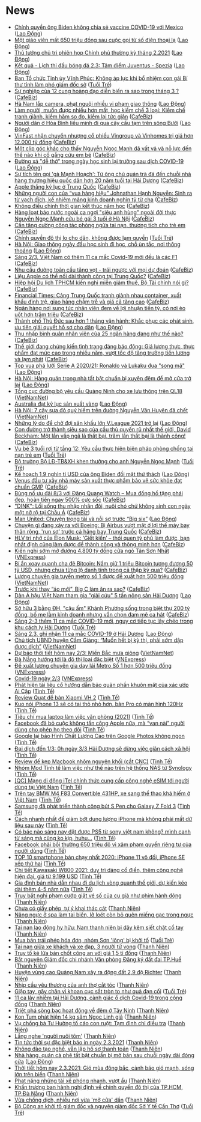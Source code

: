 # News

- [Chính quyền ông Biden không chia sẻ vaccine COVID-19 với Mexico](https://laodong.vn/the-gioi/chinh-quyen-ong-biden-khong-chia-se-vaccine-covid-19-voi-mexico-884848.ldo) ([Lao Động](https://laodong.vn))
- [Một giáo viên mất 650 triệu đồng sau cuộc gọi từ số điện thoại lạ](https://laodong.vn/phap-luat/mot-giao-vien-mat-650-trieu-dong-sau-cuoc-goi-tu-so-dien-thoai-la-884811.ldo) ([Lao Động](https://laodong.vn))
- [Thủ tướng chủ trì phiên họp Chính phủ thường kỳ tháng 2.2021](https://laodong.vn/thoi-su/thu-tuong-chu-tri-phien-hop-chinh-phu-thuong-ky-thang-22021-884845.ldo) ([Lao Động](https://laodong.vn))
- [Kết quả - Lịch thi đấu bóng đá 2.3: Tâm điểm Juventus - Spezia](https://laodong.vn/lich-thi-dau/ket-qua-lich-thi-dau-bong-da-23-tam-diem-juventus-spezia-884853.ldo) ([Lao Động](https://laodong.vn))
- [Ban Tổ chức Tỉnh ủy Vĩnh Phúc: Không áp lực khi bổ nhiệm con gái Bí thư tỉnh làm phó giám đốc sở](https://tuoitre.vn/ban-to-chuc-tinh-uy-vinh-phuc-khong-ap-luc-khi-bo-nhiem-con-gai-bi-thu-tinh-lam-pho-giam-doc-so-20210302085750903.htm) ([Tuổi Trẻ](https://tuoitre.vn))
- [Sự nghiệp của 12 cung hoàng đạo diễn biến ra sao trong tháng 3 ?](https://cafebiz.vn/su-nghiep-cua-12-cung-hoang-dao-dien-bien-ra-sao-trong-thang-3--20210302091730753.chn) ([CafeBiz](https://cafebiz.vn))
- [Hà Nam lắp camera, phạt nguội nhiều vi phạm giao thông](https://laodong.vn/phap-luat/ha-nam-lap-camera-phat-nguoi-nhieu-vi-pham-giao-thong-884803.ldo) ([Lao Động](https://laodong.vn))
- [Làm người, muốn được nhiều hơn mất, học kiềm chế 3 loại: Kiềm chế tranh giành, kiềm hãm so đo, kiềm lại tức giận](https://cafebiz.vn/lam-nguoi-muon-duoc-nhieu-hon-mat-hoc-kiem-che-3-loai-kiem-che-tranh-gianh-kiem-ham-so-do-kiem-lai-tuc-gian-20210301104636759.chn) ([CafeBiz](https://cafebiz.vn))
- [Người dân ở Hòa Bình liều mình đi qua cây cầu tạm trên sông Bưởi](https://laodong.vn/photo/nguoi-dan-o-hoa-binh-lieu-minh-di-qua-cay-cau-tam-tren-song-buoi-884655.ldo) ([Lao Động](https://laodong.vn))
- [VinFast nhận chuyển nhượng cổ phiếu Vingroup và Vinhomes trị giá hơn 12.000 tỷ đồng](https://cafebiz.vn/vinfast-nhan-chuyen-nhuong-co-phieu-vingroup-va-vinhomes-tri-gia-hon-12000-ty-dong-20210302090021452.chn) ([CafeBiz](https://cafebiz.vn))
- [Một clip góc khác cho thấy Nguyễn Ngọc Mạnh đã vất vả và nỗ lực đến thế nào khi cố gắng cứu em bé](https://cafebiz.vn/mot-clip-goc-khac-cho-thay-nguyen-ngoc-manh-da-vat-va-va-no-luc-den-the-nao-khi-co-gang-cuu-em-be-20210302085851302.chn) ([CafeBiz](https://cafebiz.vn))
- [Đường xá &quot;dễ thở&quot; trong ngày học sinh lại trường sau dịch COVID-19](https://laodong.vn/photo/duong-xa-de-tho-trong-ngay-hoc-sinh-lai-truong-sau-dich-covid-19-884841.ldo) ([Lao Động](https://laodong.vn))
- [Sự tích tên gọi 'gà Mạnh Hoạch': Từ ông chủ quán trà đá đến chuỗi nhà hàng thương hiệu quốc dân hơn 20 năm tuổi tại Hải Dương](https://cafebiz.vn/su-tich-ten-goi-ga-manh-hoach-tu-ong-chu-quan-tra-da-den-chuoi-nha-hang-thuong-hieu-quoc-dan-hon-20-nam-tuoi-tai-hai-duong-2021030116363225.chn) ([CafeBiz](https://cafebiz.vn))
- [Apple thắng kỷ lục ở Trung Quốc](https://cafebiz.vn/apple-thang-ky-luc-o-trung-quoc-20210302085157537.chn) ([CafeBiz](https://cafebiz.vn))
- [Những người con của “vua hàng hiệu” Johnathan Hạnh Nguyễn: Sinh ra từ vạch đích, kế nhiệm mảng kinh doanh nghìn tỷ từ cha](https://cafebiz.vn/nhung-nguoi-con-cua-vua-hang-hieu-johnathan-hanh-nguyen-sinh-ra-tu-vach-dich-ke-nhiem-mang-kinh-doanh-nghin-ty-tu-cha-20210226164739868.chn) ([CafeBiz](https://cafebiz.vn))
- [Không điều chỉnh thời gian kết thúc năm học](https://cafebiz.vn/khong-dieu-chinh-thoi-gian-ket-thuc-nam-hoc-20210302085454872.chn) ([CafeBiz](https://cafebiz.vn))
- [Hàng loạt báo nước ngoài ca ngợi "siêu anh hùng" ngoài đời thực Nguyễn Ngọc Mạnh cứu bé gái 3 tuổi ở Hà Nội](https://cafebiz.vn/hang-loat-bao-nuoc-ngoai-ca-ngoi-sieu-anh-hung-ngoai-doi-thuc-nguyen-ngoc-manh-cuu-be-gai-3-tuoi-o-ha-noi-20210302085409814.chn) ([CafeBiz](https://cafebiz.vn))
- [Cần tăng cường công tác phòng ngừa tai nạn, thương tích cho trẻ em](https://cafebiz.vn/can-tang-cuong-cong-tac-phong-ngua-tai-nan-thuong-tich-cho-tre-em-20210302085129027.chn) ([CafeBiz](https://cafebiz.vn))
- [Chính quyền đô thị lo cho dân, không được lạm quyền](https://tuoitre.vn/chinh-quyen-do-thi-lo-cho-dan-khong-duoc-lam-quyen-20210302081258428.htm) ([Tuổi Trẻ](https://tuoitre.vn))
- [Hà Nội: Giao thông ngày đầu học sinh đi học, chỗ ùn tắc, nơi thông thoáng](https://laodong.vn/xa-hoi/ha-noi-giao-thong-ngay-dau-hoc-sinh-di-hoc-cho-un-tac-noi-thong-thoang-884837.ldo) ([Lao Động](https://laodong.vn))
- [Sáng 2/3, Việt Nam có thêm 11 ca mắc Covid-19 mới đều là các F1](https://cafebiz.vn/sang-2-3-viet-nam-co-them-11-ca-mac-covid-19-moi-deu-la-cac-f1-20210302084958351.chn) ([CafeBiz](https://cafebiz.vn))
- [Nhu cầu đường toàn cầu tăng vọt - trái ngược với mọi dự đoán](https://cafebiz.vn/nhu-cau-duong-toan-cau-tang-vot-trai-nguoc-voi-moi-du-doan-20210302084724924.chn) ([CafeBiz](https://cafebiz.vn))
- [Liệu Apple có thể nối dài thành công tại Trung Quốc?](https://cafebiz.vn/lieu-apple-co-the-noi-dai-thanh-cong-tai-trung-quoc-20210302084621009.chn) ([CafeBiz](https://cafebiz.vn))
- [Hiệp hội Du lịch TPHCM kiến nghị miễn giảm thuế, Bộ Tài chính nói gì?](https://cafebiz.vn/hiep-hoi-du-lich-tphcm-kien-nghi-mien-giam-thue-bo-tai-chinh-noi-gi-20210302084608737.chn) ([CafeBiz](https://cafebiz.vn))
- [Financial Times: Cảng Trung Quốc tranh giành nhau container, xuất khẩu đình trệ, giao hàng chậm trễ và giá cả tăng cao](https://cafebiz.vn/financial-times-cang-trung-quoc-tranh-gianh-nhau-container-xuat-khau-dinh-tre-giao-hang-cham-tre-va-gia-ca-tang-cao-2021030208444071.chn) ([CafeBiz](https://cafebiz.vn))
- [Ngân hàng nơi sung túc nhân viên đem về lợi nhuận tiền tỷ, có nơi èo uột hơn trăm triệu](https://cafebiz.vn/ngan-hang-noi-sung-tuc-nhan-vien-dem-ve-loi-nhuan-tien-ty-co-noi-eo-uot-hon-tram-trieu-20210302084436148.chn) ([CafeBiz](https://cafebiz.vn))
- [Thành phố Thủ Đức sau hơn 1 tháng vận hành: Khắc phục các phát sinh, ưu tiên giải quyết hồ sơ cho dân](https://laodong.vn/xa-hoi/thanh-pho-thu-duc-sau-hon-1-thang-van-hanh-khac-phuc-cac-phat-sinh-uu-tien-giai-quyet-ho-so-cho-dan-884726.ldo) ([Lao Động](https://laodong.vn))
- [Thu nhập bình quân nhân viên của 25 ngân hàng đang như thế nào?](https://cafebiz.vn/thu-nhap-binh-quan-nhan-vien-cua-25-ngan-hang-dang-nhu-the-nao-20210302084324764.chn) ([CafeBiz](https://cafebiz.vn))
- [Thế giới đang chứng kiến tình trạng đáng báo động: Giá lương thực, thực phẩm đạt mức cao trong nhiều năm, vượt tốc độ tăng trưởng tiền lương và lạm phát](https://cafebiz.vn/the-gioi-dang-chung-kien-tinh-trang-dang-bao-dong-gia-luong-thuc-thuc-pham-dat-muc-cao-trong-nhieu-nam-vuot-toc-do-tang-truong-tien-luong-va-lam-phat-20210302084323876.chn) ([CafeBiz](https://cafebiz.vn))
- [Top vua phá lưới Serie A 2020/21: Ronaldo và Lukaku đua &quot;song mã&quot;](https://laodong.vn/photo/top-vua-pha-luoi-serie-a-202021-ronaldo-va-lukaku-dua-song-ma-884809.ldo) ([Lao Động](https://laodong.vn))
- [Hà Nội: Hàng quán trong nhà tất bật chuẩn bị xuyên đêm để mở cửa trở lại](https://laodong.vn/video/ha-noi-hang-quan-trong-nha-tat-bat-chuan-bi-xuyen-dem-de-mo-cua-tro-lai-884817.ldo) ([Lao Động](https://laodong.vn))
- [Tổng cục đường bộ yêu cầu Quảng Ninh cho xe lưu thông trên QL18](http://vietnamnet.vn/vn/thoi-su/an-toan-giao-thong/tong-cuc-duong-bo-yeu-cau-quang-ninh-cho-xe-luu-thong-tren-ql18-716454.html) ([VietNamNet](https://vietnamnet.vn))
- [Australia đạt kỷ lục sản xuất vàng](https://laodong.vn/the-gioi/australia-dat-ky-luc-san-xuat-vang-884827.ldo) ([Lao Động](https://laodong.vn))
- [Hà Nội: 7 cây sưa đỏ quý hiếm trên đường Nguyễn Văn Huyên đã chết](http://vietnamnet.vn/vn/thoi-su/ha-noi-7-cay-sua-do-quy-hiem-tren-duong-nguyen-van-huyen-da-chet-716464.html) ([VietNamNet](https://vietnamnet.vn))
- [Những lý do để chờ đợi sân khấu lớn V.League 2021 trở lại](https://laodong.vn/bong-da/nhung-ly-do-de-cho-doi-san-khau-lon-vleague-2021-tro-lai-884618.ldo) ([Lao Động](https://laodong.vn))
- [Con đường trở thành siêu sao của cầu thủ quyến rũ nhất thế giới, David Beckham: Một lần vấp ngã là thất bại, trăm lần thất bại là thành công!](https://cafebiz.vn/con-duong-tro-thanh-sieu-sao-cua-cau-thu-quyen-ru-nhat-the-gioi-david-beckham-mot-lan-vap-nga-la-that-bai-tram-lan-that-bai-la-thanh-cong-2021030117094399.chn) ([CafeBiz](https://cafebiz.vn))
- [Vụ bé 3 tuổi rơi từ tầng 12: Yêu cầu thực hiện biện pháp phòng chống tai nạn trẻ em](https://tuoitre.vn/vu-be-3-tuoi-roi-tu-tang-12-yeu-cau-thuc-hien-bien-phap-phong-chong-tai-nan-tre-em-20210301233336562.htm) ([Tuổi Trẻ](https://tuoitre.vn))
- [Bộ trưởng Bộ LĐ-TB&XH khen thưởng cho anh Nguyễn Ngọc Mạnh](https://tuoitre.vn/bo-truong-bo-ld-tbxh-khen-thuong-cho-anh-nguyen-ngoc-manh-20210302074820216.htm) ([Tuổi Trẻ](https://tuoitre.vn))
- [Kế hoạch 1,9 nghìn tỉ USD của ông Biden đối mặt thử thách](https://laodong.vn/the-gioi/ke-hoach-19-nghin-ti-usd-cua-ong-biden-doi-mat-thu-thach-884824.ldo) ([Lao Động](https://laodong.vn))
- [Venus đầu tư xây nhà máy sản xuất thực phẩm bảo vệ sức khỏe đạt chuẩn GMP](https://cafebiz.vn/venus-dau-tu-xay-nha-may-san-xuat-thuc-pham-bao-ve-suc-khoe-dat-chuan-gmp-20210301180056349.chn) ([CafeBiz](https://cafebiz.vn))
- [Bùng nổ ưu đãi 8/3 với Đăng Quang Watch – Mua đồng hồ tặng phái đẹp, hoàn tiền ngay 500% cực sốc](https://cafebiz.vn/bung-no-uu-dai-8-3-voi-dang-quang-watch-mua-dong-ho-tang-phai-dep-hoan-tien-ngay-500-cuc-soc-20210301163606151.chn) ([CafeBiz](https://cafebiz.vn))
- ["DINK": Lối sống thu nhập nhân đôi, nuôi chó chứ không sinh con ngày một nở rộ tại Châu Á](https://cafebiz.vn/dink-loi-song-thu-nhap-nhan-doi-nuoi-cho-chu-khong-sinh-con-ngay-mot-no-ro-tai-chau-a-20210301154017281.chn) ([CafeBiz](https://cafebiz.vn))
- [Man United: Chuyện trọng tài và nỗi sợ trước “Big six”](https://laodong.vn/the-thao/man-united-chuyen-trong-tai-va-noi-so-truoc-big-six-884758.ldo) ([Lao Động](https://laodong.vn))
- [Chuyện gì đang xảy ra với Boeing: Bị Airbus vượt mặt ở lợi thế máy bay thân rộng, 'run sợ' trước cả hãng bay Trung Quốc](https://cafebiz.vn/chuyen-gi-dang-xay-ra-voi-boeing-bi-airbus-vuot-mat-o-loi-the-may-bay-than-rong-run-so-truoc-ca-hang-bay-trung-quoc-20210301160904278.chn) ([CafeBiz](https://cafebiz.vn))
- [HLV trí nhớ của Elon Musk: ‘Giết kiến’ – thói quen tỷ phú làm được, bạn nhất định cũng làm được để thành công và thông minh hơn](https://cafebiz.vn/hlv-tri-nho-cua-elon-musk-giet-kien-thoi-quen-ty-phu-lam-duoc-ban-nhat-dinh-cung-lam-duoc-de-thanh-cong-va-thong-minh-hon-20210301163308042.chn) ([CafeBiz](https://cafebiz.vn))
- [Kiến nghị sớm mở đường 4.800 tỷ đồng cửa ngõ Tân Sơn Nhất](https://vnexpress.net/kien-nghi-som-mo-duong-4-800-ty-dong-cua-ngo-tan-son-nhat-4242013.html) ([VNExpress](https://vnexpress.net))
- [Bí ẩn xoay quanh cha đẻ Bitcoin: Nắm giữ 1 triệu Bitcoin tương đương 50 tỷ USD, nhưng chưa từng lộ danh tính trong cả thập kỷ qua?](https://cafebiz.vn/bi-an-xoay-quanh-cha-de-bitcoin-nam-giu-1-trieu-bitcoin-tuong-duong-50-ty-usd-nhung-chua-tung-lo-danh-tinh-trong-ca-thap-ky-qua-20210301155845556.chn) ([CafeBiz](https://cafebiz.vn))
- [Lương chuyên gia tuyến metro số 1 được đề xuất hơn 500 triệu đồng](http://vietnamnet.vn/vn/thoi-su/an-toan-giao-thong/luong-chuyen-gia-tuyen-metro-so-1-duoc-de-xuat-hon-500-trieu-dong-716459.html) ([VietNamNet](https://vietnamnet.vn))
- [Trước khi thay “áo mới”, Big C làm ăn ra sao?](https://cafebiz.vn/truoc-khi-thay-ao-moi-big-c-lam-an-ra-sao-20210301164945125.chn) ([CafeBiz](https://cafebiz.vn))
- [Dàn Á hậu Việt Nam tham gia &quot;giải cứu&quot; 5 tấn nông sản Hải Dương](https://laodong.vn/video/dan-a-hau-viet-nam-tham-gia-giai-cuu-5-tan-nong-san-hai-duong-884781.ldo) ([Lao Động](https://laodong.vn))
- [Sở hữu 3 bằng ĐH, "cậu ấm" Khánh Phương sống trong biệt thự 200 tỷ đồng, bố mẹ làm kinh doanh nhưng vẫn chọn đam mê ca hát](https://cafebiz.vn/so-huu-3-bang-dh-cau-am-khanh-phuong-song-trong-biet-thu-200-ty-dong-bo-me-lam-kinh-doanh-nhung-van-chon-dam-me-ca-hat-20210301165420501.chn) ([CafeBiz](https://cafebiz.vn))
- [Sáng 2-3 thêm 11 ca mắc COVID-19 mới, nguy cơ tiếp tục lây chéo trong khu cách ly Hải Dương](https://tuoitre.vn/sang-2-3-them-11-ca-mac-covid-19-moi-nguy-co-tiep-tuc-lay-cheo-trong-khu-cach-ly-hai-duong-20210302061121925.htm) ([Tuổi Trẻ](https://tuoitre.vn))
- [Sáng 2.3, ghi nhận 11 ca mắc COVID-19 ở Hải Dương](https://laodong.vn/y-te/sang-23-ghi-nhan-11-ca-mac-covid-19-o-hai-duong-884708.ldo) ([Lao Động](https://laodong.vn))
- [Chủ tịch UBND huyện Cẩm Giàng: “Muốn hết bị kỳ thị, phải sớm dập được dịch”](http://vietnamnet.vn/vn/thoi-su/media/chu-tich-ubnd-huyen-cam-giang-muon-het-bi-ky-thi-phai-som-dap-duoc-dich-716404.html) ([VietNamNet](https://vietnamnet.vn))
- [Dự báo thời tiết hôm nay 2/3: Miền Bắc mưa giông](http://vietnamnet.vn/vn/thoi-su/du-bao-thoi-tiet-hom-nay-2-3-mien-bac-mua-giong-716431.html) ([VietNamNet](https://vietnamnet.vn))
- [Đà Nẵng hướng tới là đô thị loại đặc biệt](https://vnexpress.net/da-nang-huong-toi-la-do-thi-loai-dac-biet-4242009.html) ([VNExpress](https://vnexpress.net))
- [Đề xuất lương chuyên gia dạy lái Metro Số 1 hơn 500 triệu đồng](https://vnexpress.net/de-xuat-luong-chuyen-gia-day-lai-metro-so-1-hon-500-trieu-dong-4241984.html) ([VNExpress](https://vnexpress.net))
- [Covid-19 ngày 2/3](https://vnexpress.net/covid-19-ngay-2-3-4242020.html) ([VNExpress](https://vnexpress.net))
- [Phát hiện tài liệu cổ hướng dẫn bảo quản phần khuôn mặt của xác ướp Ai Cập](https://tinhte.vn/thread/phat-hien-tai-lieu-co-huong-dan-bao-quan-phan-khuon-mat-cua-xac-uop-ai-cap.3284244/) ([Tinh Tế](https://tinhte.vn))
- [Review Quạt để bàn Xiaomi VH 2](https://tinhte.vn/thread/review-quat-de-ban-xiaomi-vh-2.3285342/) ([Tinh Tế](https://tinhte.vn))
- [Kuo nói iPhone 13 sẽ có tai thỏ nhỏ hơn, bản Pro có màn hình 120Hz](https://tinhte.vn/thread/kuo-noi-iphone-13-se-co-tai-tho-nho-hon-ban-pro-co-man-hinh-120hz.3285790/) ([Tinh Tế](https://tinhte.vn))
- [Tiêu chí mua laptop làm việc văn phòng (2021)](https://tinhte.vn/thread/tieu-chi-mua-laptop-lam-viec-van-phong-2021.3285061/) ([Tinh Tế](https://tinhte.vn))
- [Facebook đã bỏ cuộc không tấn công Apple nữa, mà “van nài” người dùng cho phép họ theo dõi](https://tinhte.vn/thread/facebook-da-bo-cuoc-khong-tan-cong-apple-nua-ma-van-nai-nguoi-dung-cho-phep-ho-theo-doi.3285537/) ([Tinh Tế](https://tinhte.vn))
- [Google lại bảo Hình Chất Lượng Cao trên Google Photos không ngon](https://tinhte.vn/thread/google-lai-bao-hinh-chat-luong-cao-tren-google-photos-khong-ngon.3285728/) ([Tinh Tế](https://tinhte.vn))
- [Đại dịch đến 1/3: 0h ngày 3/3 Hải Dương sẽ dừng việc giãn cách xã hội](https://tinhte.vn/thread/dai-dich-den-1-3-0h-ngay-3-3-hai-duong-se-dung-viec-gian-cach-xa-hoi.3285530/) ([Tinh Tế](https://tinhte.vn))
- [Review đế kẹp Macbook nhôm nguyên khối (cắt CNC)](https://tinhte.vn/thread/review-de-kep-macbook-nhom-nguyen-khoi-cat-cnc.3280199/) ([Tinh Tế](https://tinhte.vn))
- [Nhóm Mod Tinh tế làm việc như thế nào trên hệ thống NAS từ Synology](https://tinhte.vn/thread/nhom-mod-tinh-te-lam-viec-nhu-the-nao-tren-he-thong-nas-tu-synology.3263065/) ([Tinh Tế](https://tinhte.vn))
- [[QC] Mạng di động iTel chính thức cung cấp công nghệ eSIM tới người dùng tại Việt Nam](https://tinhte.vn/thread/qc-mang-di-dong-itel-chinh-thuc-cung-cap-cong-nghe-esim-toi-nguoi-dung-tai-viet-nam.3285490/) ([Tinh Tế](https://tinhte.vn))
- [Trên tay BMW M4 F83 Convertible 431HP, xe sang thể thao khá hiếm ở Việt Nam](https://tinhte.vn/thread/tren-tay-bmw-m4-f83-convertible-431hp-xe-sang-the-thao-kha-hiem-o-viet-nam.3284873/) ([Tinh Tế](https://tinhte.vn))
- [Samsung đã phát triển thành công bút S Pen cho Galaxy Z Fold 3](https://tinhte.vn/thread/samsung-da-phat-trien-thanh-cong-but-s-pen-cho-galaxy-z-fold-3.3281390/) ([Tinh Tế](https://tinhte.vn))
- [Cách nhanh nhất để giảm bớt dung lượng iPhone mà không phải mất dữ liệu sau này](https://tinhte.vn/thread/cach-nhanh-nhat-de-giam-bot-dung-luong-iphone-ma-khong-phai-mat-du-lieu-sau-nay.3285244/) ([Tinh Tế](https://tinhte.vn))
- [Có bác nào sáng nay đặt được PS5 từ sony việt nam không? mình canh từ sáng mà cũng ko kịp, huhu…](https://tinhte.vn/thread/co-bac-nao-sang-nay-dat-duoc-ps5-tu-sony-viet-nam-khong-minh-canh-tu-sang-ma-cung-ko-kip-huhu.3285336/) ([Tinh Tế](https://tinhte.vn))
- [Facebook phải bồi thường 650 triệu đô  vì xâm phạm quyền riêng tư của người dùng](https://tinhte.vn/thread/facebook-phai-boi-thuong-650-trieu-do-vi-xam-pham-quyen-rieng-tu-cua-nguoi-dung.3285722/) ([Tinh Tế](https://tinhte.vn))
- [TOP 10 smartphone bán chạy nhất 2020: iPhone 11 vô đối, iPhone SE xếp thứ hai](https://tinhte.vn/thread/top-10-smartphone-ban-chay-nhat-2020-iphone-11-vo-doi-iphone-se-xep-thu-hai.3285265/) ([Tinh Tế](https://tinhte.vn))
- [Chi tiết Kawasaki W800 2021: duy trì dáng cổ điển, thêm công nghệ hiện đại, giá từ 9.199 USD](https://tinhte.vn/thread/chi-tiet-kawasaki-w800-2021-duy-tri-dang-co-dien-them-cong-nghe-hien-dai-gia-tu-9-199-usd.3285306/) ([Tinh Tế](https://tinhte.vn))
- [Gia đình bán nhà dẫn nhau đi du lịch vòng quanh thế giới, dự kiến kéo dài thêm 4-5 năm nữa](https://tinhte.vn/thread/gia-dinh-ban-nha-dan-nhau-di-du-lich-vong-quanh-the-gioi-du-kien-keo-dai-them-4-5-nam-nua.3285418/) ([Tinh Tế](https://tinhte.vn))
- [Truy bắt nghi phạm cướp giật vé số của cụ già như phim hành động](https://thanhnien.vn/thoi-su/truy-bat-nghi-pham-cuop-giat-ve-so-cua-cu-gia-nhu-phim-hanh-dong-1348004.html) ([Thanh Niên](https://thanhnien.vn))
- [Chưa có giấy phép, tự ý khai thác cát](https://thanhnien.vn/thoi-su/chua-co-giay-phep-tu-y-khai-thac-cat-1348175.html) ([Thanh Niên](https://thanhnien.vn))
- [Nâng ngực ở spa làm tai biến, lở loét còn bỏ quên miếng gạc trong ngực](https://thanhnien.vn/thoi-su/nang-nguc-o-spa-lam-tai-bien-lo-loet-con-bo-quen-mieng-gac-trong-nguc-1348182.html) ([Thanh Niên](https://thanhnien.vn))
- [Tai nạn lao động hy hữu: Nam thanh niên bị dây kẽm siết chặt cổ tay](https://thanhnien.vn/thoi-su/tai-nan-lao-dong-hy-huu-nam-thanh-nien-bi-day-kem-siet-chat-co-tay-1348183.html) ([Thanh Niên](https://thanhnien.vn))
- [Mua bán trái phép hóa đơn, nhóm Sơn 'lông' bị khởi tố](https://tuoitre.vn/mua-ban-trai-phep-hoa-don-nhom-son-long-bi-khoi-to-20210301235536061.htm) ([Tuổi Trẻ](https://tuoitre.vn))
- [Tai nạn giữa xe khách và xe đạp, 3 người tử vong](https://thanhnien.vn/thoi-su/tai-nan-giua-xe-khach-va-xe-dap-3-nguoi-tu-vong-1348172.html) ([Thanh Niên](https://thanhnien.vn))
- [Truy tố kẻ lừa bán chốt công an với giá 1,5 tỉ đồng](https://thanhnien.vn/thoi-su/truy-to-ke-lua-ban-chot-cong-an-voi-gia-15-ti-dong-1348171.html) ([Thanh Niên](https://thanhnien.vn))
- [Bắt nguyên Giám đốc chi nhánh Văn phòng Đăng ký đất đai TP.Huế](https://thanhnien.vn/thoi-su/bat-nguyen-giam-doc-chi-nhanh-van-phong-dang-ky-dat-dai-tphue-1348166.html) ([Thanh Niên](https://thanhnien.vn))
- [Huyện vùng cao Quảng Nam xảy ra động đất 2,9 độ Richter](https://thanhnien.vn/thoi-su/huyen-vung-cao-quang-nam-xay-ra-dong-dat-29-do-richter-1348173.html) ([Thanh Niên](https://thanhnien.vn))
- [Nhịp cầu yêu thương của anh thợ cắt tóc](https://thanhnien.vn/thoi-su/nhip-cau-yeu-thuong-cua-anh-tho-cat-toc-1347894.html) ([Thanh Niên](https://thanhnien.vn))
- [Giập tay, gãy chân vì khoan cục sắt tròn to như quả đạn cối](https://tuoitre.vn/giap-tay-gay-chan-vi-khoan-cuc-sat-tron-to-nhu-qua-dan-coi-20210301212324507.htm) ([Tuổi Trẻ](https://tuoitre.vn))
- [11 ca lây nhiễm tại Hải Dương, cảnh giác ổ dịch Covid-19 trong cộng đồng](https://thanhnien.vn/thoi-su/11-ca-lay-nhiem-tai-hai-duong-canh-giac-o-dich-covid-19-trong-cong-dong-1348198.html) ([Thanh Niên](https://thanhnien.vn))
- [Triệt phá sòng bạc hoạt động về đêm ở Tây Ninh](https://thanhnien.vn/thoi-su/triet-pha-song-bac-hoat-dong-ve-dem-o-tay-ninh-1348143.html) ([Thanh Niên](https://thanhnien.vn))
- [Kon Tum phát hiện 14 kg sâm Ngọc Linh giả](https://thanhnien.vn/thoi-su/kon-tum-phat-hien-14-kg-sam-ngoc-linh-gia-1348142.html) ([Thanh Niên](https://thanhnien.vn))
- [Vụ chồng bà Tư Hường tố cáo con ruột: Tạm đình chỉ điều tra](https://thanhnien.vn/thoi-su/vu-chong-ba-tu-huong-to-cao-con-ruot-tam-dinh-chi-dieu-tra-1348170.html) ([Thanh Niên](https://thanhnien.vn))
- [Lắng nghe 'người nuôi tôm'](https://thanhnien.vn/thoi-su/lang-nghe-nguoi-nuoi-tom-1348094.html) ([Thanh Niên](https://thanhnien.vn))
- [Tin tức thời sự đặc biệt báo in ngày 2.3.2021](https://thanhnien.vn/thoi-su/tin-tuc-thoi-su-dac-biet-bao-in-ngay-232021-1348196.html) ([Thanh Niên](https://thanhnien.vn))
- [Không đào tạo nghề, vẫn lập hồ sơ thanh toán](https://thanhnien.vn/thoi-su/khong-dao-tao-nghe-van-lap-ho-so-thanh-toan-1348163.html) ([Thanh Niên](https://thanhnien.vn))
- [Nhà hàng, quán cà phê tất bật chuẩn bị mở bán sau chuỗi ngày dài đóng cửa](https://laodong.vn/photo/nha-hang-quan-ca-phe-tat-bat-chuan-bi-mo-ban-sau-chuoi-ngay-dai-dong-cua-884795.ldo) ([Lao Động](https://laodong.vn))
- [Thời tiết hôm nay 2.3.2021: Gió mùa đông bắc, cảnh báo gió mạnh, sóng lớn trên biển](https://thanhnien.vn/thoi-su/thoi-tiet-hom-nay-232021-gio-mua-dong-bac-canh-bao-gio-manh-song-lon-tren-bien-1348187.html) ([Thanh Niên](https://thanhnien.vn))
- [Phạt nặng những tài xế phóng nhanh, vượt ẩu](https://thanhnien.vn/thoi-su/phat-nang-nhung-tai-xe-phong-nhanh-vuot-au-1348095.html) ([Thanh Niên](https://thanhnien.vn))
- [Khẩn trương ban hành nghị định về chính quyền đô thị của TP.HCM, TP.Đà Nẵng](https://thanhnien.vn/thoi-su/khan-truong-ban-hanh-nghi-dinh-ve-chinh-quyen-do-thi-cua-tphcm-tpda-nang-1348167.html) ([Thanh Niên](https://thanhnien.vn))
- [Vừa chống dịch, nhiều nơi vừa 'mở cửa' dần](https://thanhnien.vn/thoi-su/vua-chong-dich-nhieu-noi-vua-mo-cua-dan-1348168.html) ([Thanh Niên](https://thanhnien.vn))
- [Bộ Công an khởi tố giám đốc và nguyên giám đốc Sở Y tế Cần Thơ](https://tuoitre.vn/bo-cong-an-khoi-to-giam-doc-va-nguyen-giam-doc-so-y-te-can-tho-20210301223057809.htm) ([Tuổi Trẻ](https://tuoitre.vn))
